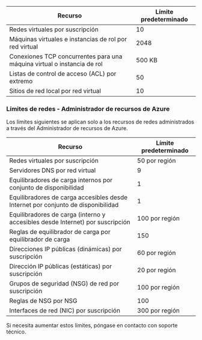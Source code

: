 
| Recurso | Límite predeterminado
--- | ---
| Redes virtuales por suscripción | 10
| Máquinas virtuales e instancias de rol por red virtual | 2048
| Conexiones TCP concurrentes para una máquina virtual o instancia de rol | 500 KB
| Listas de control de acceso (ACL) por extremo | 50
| Sitios de red local por red virtual | 10

### Límites de redes - Administrador de recursos de Azure

Los límites siguientes se aplican solo a los recursos de redes administrados a través del Administrador de recursos de Azure.

| Recurso | Límite predeterminado
--- | ---
| Redes virtuales por suscripción | 50 por región
| Servidores DNS por red virtual | 9
| Equilibradores de carga internos por conjunto de disponibilidad | 1
| Equilibradores de carga accesibles desde Internet por conjunto de disponibilidad | 1
| Equilibradores de carga (interno y accesibles desde Internet) por suscripción | 100 por región
| Reglas de equilibrador de carga por equilibrador de carga | 150
| Direcciones IP públicas (dinámicas) por suscripción | 60 por región
| Dirección IP públicas (estáticas) por suscripción | 20 por región
| Grupos de seguridad (NSG) de red por suscripción | 100 por región
| Reglas de NSG por NSG | 100
| Interfaces de red (NIC) por suscripción | 300 por región

Si necesita aumentar estos límites, póngase en contacto con soporte técnico.

<!---HONumber=August15_HO6-->